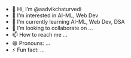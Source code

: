 - 👋 Hi, I’m @aadvikchaturvedi
- 👀 I’m interested in AI-ML, Web Dev
- 🌱 I’m currently learning AI-ML, Web Dev, DSA
- 💞️ I’m looking to collaborate on ...
- 📫 How to reach me ...
- 😄 Pronouns: ...
- ⚡ Fun fact: ...

<!---
aadvikchaturvedi/aadvikchaturvedi is a ✨ special ✨ repository because its `README.md` (this file) appears on your GitHub profile.
You can click the Preview link to take a look at your changes.
--->
